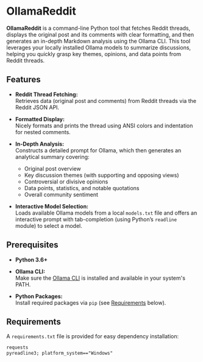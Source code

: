 # OllamaReddit

**OllamaReddit** is a command-line Python tool that fetches Reddit threads, displays the original post and its comments with clear formatting, and then generates an in-depth Markdown analysis using the Ollama CLI. This tool leverages your locally installed Ollama models to summarize discussions, helping you quickly grasp key themes, opinions, and data points from Reddit threads.

## Features

- **Reddit Thread Fetching:**  
  Retrieves data (original post and comments) from Reddit threads via the Reddit JSON API.

- **Formatted Display:**  
  Nicely formats and prints the thread using ANSI colors and indentation for nested comments.

- **In-Depth Analysis:**  
  Constructs a detailed prompt for Ollama, which then generates an analytical summary covering:
  - Original post overview
  - Key discussion themes (with supporting and opposing views)
  - Controversial or divisive opinions
  - Data points, statistics, and notable quotations
  - Overall community sentiment

- **Interactive Model Selection:**  
  Loads available Ollama models from a local `models.txt` file and offers an interactive prompt with tab-completion (using Python’s `readline` module) to select a model.

## Prerequisites

- **Python 3.6+**
- **Ollama CLI:**  
  Make sure the [Ollama CLI](https://ollama.ai/) is installed and available in your system's PATH.

- **Python Packages:**  
  Install required packages via `pip` (see [Requirements](#requirements) below).

## Requirements

A `requirements.txt` file is provided for easy dependency installation:

```txt
requests
pyreadline3; platform_system=="Windows"
